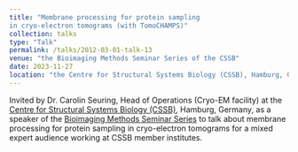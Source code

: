 ```yaml
---
title: "Membrane processing for protein sampling
in cryo-electron tomograms (with TomoCHAMPS)"
collection: talks
type: "Talk"
permalink: /talks/2012-03-01-talk-13
venue: "the Bioimaging Methods Seminar Series of the CSSB"
date: 2023-11-27
location: "the Centre for Structural Systems Biology (CSSB), Hamburg, Germany"
---
```


Invited by Dr. Carolin Seuring, Head of Operations (Cryo-EM facility) at the [Centre for Structural Systems Biology (CSSB)](https://www.cssb-hamburg.de/), Hamburg, Germany, as a speaker of the [Bioimaging Methods Seminar Series](https://www.cssb-hamburg.de/news_amp_events/events_archive/bioimaging_methods_seminar_jose_rodriguez_and_eike_schulz/index_eng.html) to talk about membrane processing for protein sampling in cryo-electron tomograms for a mixed expert audience working at CSSB member institutes.
